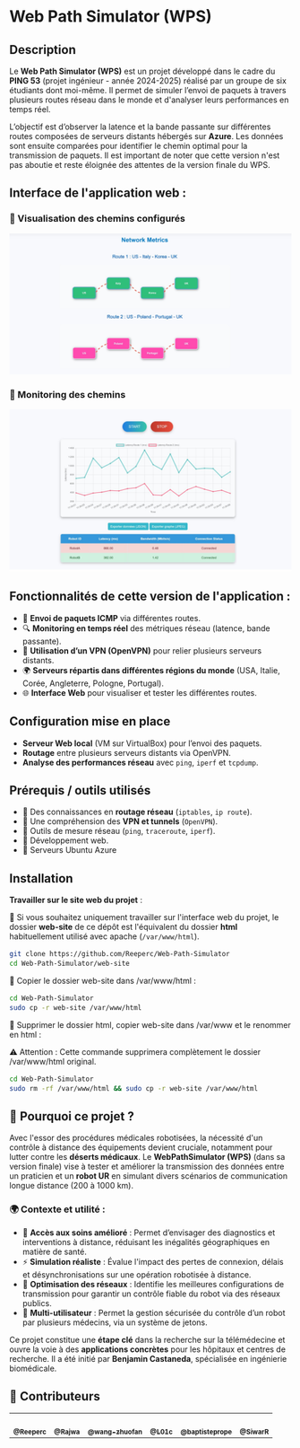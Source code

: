 # Web Path Simulator (WPS)

## Description

Le **Web Path Simulator (WPS)** est un projet développé dans le cadre du **PING 53** (projet ingénieur - année 2024-2025) réalisé par un groupe de six étudiants dont moi-même. Il permet de simuler l’envoi de paquets à travers plusieurs routes réseau dans le monde et d'analyser leurs performances en temps réel.

L’objectif est d’observer la latence et la bande passante sur différentes routes composées de serveurs distants hébergés sur **Azure**. Les données sont ensuite comparées pour identifier le chemin optimal pour la transmission de paquets. Il est important de noter que cette version n'est pas aboutie et reste éloignée des attentes de la version finale du WPS.

## Interface de l'application web :

### 🔹 Visualisation des chemins configurés

![Visualisation des chemins](img/interface_web_routes.jpg)

### 🔹 Monitoring des chemins

![Monitoring des chemins](img/interface_web_monitoring.jpg)

## Fonctionnalités de cette version de l'application :

- 📡 **Envoi de paquets ICMP** via différentes routes.
- 🔍 **Monitoring en temps réel** des métriques réseau (latence, bande passante).
- 🔗 **Utilisation d’un VPN (OpenVPN)** pour relier plusieurs serveurs distants.
- 🌍 **Serveurs répartis dans différentes régions du monde** (USA, Italie, Corée, Angleterre, Pologne, Portugal).
- 🌐 **Interface Web** pour visualiser et tester les différentes routes.

## Configuration mise en place

- **Serveur Web local** (VM sur VirtualBox) pour l’envoi des paquets.
- **Routage** entre plusieurs serveurs distants via OpenVPN.
- **Analyse des performances réseau** avec `ping`, `iperf` et `tcpdump`.

## Prérequis / outils utilisés

- 🔹 Des connaissances en **routage réseau** (`iptables`, `ip route`).
- 🔹 Une compréhension des **VPN et tunnels** (`OpenVPN`).
- 🔹 Outils de mesure réseau (`ping`, `traceroute`, `iperf`).
- 🔹 Développement web.
- 🔹 Serveurs Ubuntu Azure

## Installation

**Travailler sur le site web du projet** :

🔹 Si vous souhaitez uniquement travailler sur l'interface web du projet, le dossier **web-site** de ce dépôt est l'équivalent du dossier **html** habituellement utilisé avec apache (`/var/www/html`).

```sh
git clone https://github.com/Reeperc/Web-Path-Simulator
cd Web-Path-Simulator/web-site
```

🔹 Copier le dossier web-site dans /var/www/html :

```sh
cd Web-Path-Simulator
sudo cp -r web-site /var/www/html
```

🔹 Supprimer le dossier html, copier web-site dans /var/www et le renommer en html :

⚠️ Attention : Cette commande supprimera complètement le dossier /var/www/html original.

```sh
cd Web-Path-Simulator
sudo rm -rf /var/www/html && sudo cp -r web-site /var/www/html
```

## 🎯 Pourquoi ce projet ?

Avec l'essor des procédures médicales robotisées, la nécessité d'un contrôle à distance des équipements devient cruciale, notamment pour lutter contre les **déserts médicaux**. Le **WebPathSimulator (WPS)** (dans sa version finale) vise à tester et améliorer la transmission des données entre un praticien et un **robot UR** en simulant divers scénarios de communication longue distance (200 à 1000 km).

### 🌍 Contexte et utilité :

- 🏥 **Accès aux soins amélioré** : Permet d’envisager des diagnostics et interventions à distance, réduisant les inégalités géographiques en matière de santé.
- ⚡ **Simulation réaliste** : Évalue l'impact des pertes de connexion, délais et désynchronisations sur une opération robotisée à distance.
- 🔄 **Optimisation des réseaux** : Identifie les meilleures configurations de transmission pour garantir un contrôle fiable du robot via des réseaux publics.
- 👥 **Multi-utilisateur** : Permet la gestion sécurisée du contrôle d’un robot par plusieurs médecins, via un système de jetons.

Ce projet constitue une **étape clé** dans la recherche sur la télémédecine et ouvre la voie à des **applications concrètes** pour les hôpitaux et centres de recherche. Il a été initié par **Benjamin Castaneda**, spécialisée en ingénierie biomédicale.

## 🚀 Contributeurs

<table>
  <tr>
    <td align="center"><a href="https://github.com/Reeperc"><img src="https://github.com/Reeperc.png" width="100px;" alt=""/><br /><sub><b>@Reeperc</b></sub></a></td>
    <td align="center"><a href="https://github.com/Rajwa"><img src="https://github.com/Rajwa.png" width="100px;" alt=""/><br /><sub><b>@Rajwa</b></sub></a></td>
    <td align="center"><a href="https://github.com/wang-zhuofan"><img src="https://github.com/wang-zhuofan.png" width="100px;" alt=""/><br /><sub><b>@wang-zhuofan</b></sub></a></td>
    <td align="center"><a href="https://github.com/L01c"><img src="https://github.com/L01c.png" width="100px;" alt=""/><br /><sub><b>@L01c</b></sub></a></td>
    <td align="center"><a href="https://github.com/baptisteproper"><img src="https://github.com/baptisteproper.png" width="100px;" alt=""/><br /><sub><b>@baptisteprope</b></sub></a></td>
    <td align="center"><a href="https://github.com/SiwarR"><img src="https://github.com/SiwarR.png" width="100px;" alt=""/><br /><sub><b>@SiwarR</b></sub></a></td>
  </tr>
</table>
